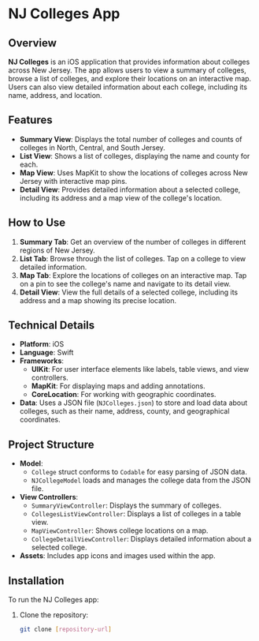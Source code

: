 # NJ Colleges App

## Overview

**NJ Colleges** is an iOS application that provides information about colleges across New Jersey. The app allows users to view a summary of colleges, browse a list of colleges, and explore their locations on an interactive map. Users can also view detailed information about each college, including its name, address, and location.

## Features

- **Summary View**: Displays the total number of colleges and counts of colleges in North, Central, and South Jersey.
- **List View**: Shows a list of colleges, displaying the name and county for each.
- **Map View**: Uses MapKit to show the locations of colleges across New Jersey with interactive map pins.
- **Detail View**: Provides detailed information about a selected college, including its address and a map view of the college's location.

## How to Use

1. **Summary Tab**: Get an overview of the number of colleges in different regions of New Jersey.
2. **List Tab**: Browse through the list of colleges. Tap on a college to view detailed information.
3. **Map Tab**: Explore the locations of colleges on an interactive map. Tap on a pin to see the college's name and navigate to its detail view.
4. **Detail View**: View the full details of a selected college, including its address and a map showing its precise location.

## Technical Details

- **Platform**: iOS
- **Language**: Swift
- **Frameworks**:
  - **UIKit**: For user interface elements like labels, table views, and view controllers.
  - **MapKit**: For displaying maps and adding annotations.
  - **CoreLocation**: For working with geographic coordinates.
- **Data**: Uses a JSON file (`NJColleges.json`) to store and load data about colleges, such as their name, address, county, and geographical coordinates.

## Project Structure

- **Model**: 
  - `College` struct conforms to `Codable` for easy parsing of JSON data.
  - `NJCollegeModel` loads and manages the college data from the JSON file.
- **View Controllers**:
  - `SummaryViewController`: Displays the summary of colleges.
  - `CollegesListViewController`: Displays a list of colleges in a table view.
  - `MapViewController`: Shows college locations on a map.
  - `CollegeDetailViewController`: Displays detailed information about a selected college.
- **Assets**: Includes app icons and images used within the app.

## Installation

To run the NJ Colleges app:

1. Clone the repository:
   ```bash
   git clone [repository-url]
